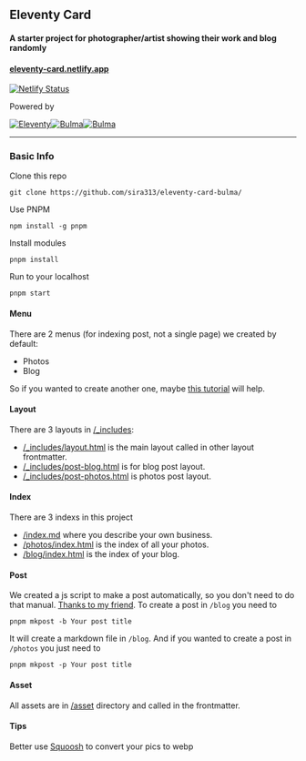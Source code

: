 ## Eleventy Card
#### A starter project for photographer/artist showing their work and blog randomly
#### [eleventy-card.netlify.app](https://eleventy-card.netlify.app/) 
[![Netlify Status](https://api.netlify.com/api/v1/badges/d32e682c-0084-4b0e-96e3-286b816a5033/deploy-status)](https://app.netlify.com/sites/eleventy-card/deploys)

Powered by 

[![Eleventy](https://a11ybadges.com/badge?logo=eleventy)](https://www.11ty.dev/)[![Bulma](https://a11ybadges.com/badge?logo=bulma)](https://bulma.io/)[![Bulma](https://a11ybadges.com/badge?text=feathericons&badgeColor=white)](https://feathericons.com/)

---

### Basic Info
Clone this repo
```
git clone https://github.com/sira313/eleventy-card-bulma/
```
Use PNPM
```
npm install -g pnpm
```
Install modules
```
pnpm install
```
Run to your localhost 
```
pnpm start
```

#### Menu
There are 2 menus (for indexing post, not a single page) we created by default:
- Photos
- Blog

So if you wanted to create another one, maybe [this tutorial](https://www.youtube.com/watch?v=kzf9A9tkkl4) will help.
#### Layout
There are 3 layouts in [/_includes](/_includes/):
- [/_includes/layout.html](/_includes/layout.html) is the main layout called in other layout frontmatter.
- [/_includes/post-blog.html](/_includes/post-blog.html) is for blog post layout.
- [/_includes/post-photos.html](/_includes/post-photos.html) is photos post layout.
#### Index
There are 3 indexs in this project
- [/index.md](/index.md) where you describe your own business.
- [/photos/index.html](/photos/index.html) is the index of all your photos.
- [/blog/index.html](/blog/index.html) is the index of your blog.
#### Post
We created a js script to make a post automatically, so you don't need to do that manual. [Thanks to my friend](https://github.com/mustofa-id).
To create a post in `/blog` you need to
```
pnpm mkpost -b Your post title
```
It will create a markdown file in `/blog`.
And if you wanted to create a post in `/photos` you just need to
```
pnpm mkpost -p Your post title
```
#### Asset
All assets are in [/asset](/asset/) directory and called in the frontmatter.
#### Tips
Better use [Squoosh](https://squoosh.app/) to convert your pics to webp
